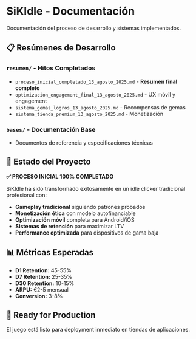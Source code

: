 # SiKIdle - Documentación

Documentación del proceso de desarrollo y sistemas implementados.

## 📋 Resúmenes de Desarrollo

### `resumen/` - Hitos Completados
- `proceso_inicial_completado_13_agosto_2025.md` - **Resumen final completo**
- `optimizacion_engagement_final_13_agosto_2025.md` - UX móvil y engagement
- `sistema_gemas_logros_13_agosto_2025.md` - Recompensas de gemas
- `sistema_tienda_premium_13_agosto_2025.md` - Monetización

### `bases/` - Documentación Base
- Documentos de referencia y especificaciones técnicas

## 🎯 Estado del Proyecto

**✅ PROCESO INICIAL 100% COMPLETADO**

SiKIdle ha sido transformado exitosamente en un idle clicker tradicional profesional con:

- **Gameplay tradicional** siguiendo patrones probados
- **Monetización ética** con modelo autofinanciable  
- **Optimización móvil** completa para Android/iOS
- **Sistemas de retención** para maximizar LTV
- **Performance optimizada** para dispositivos de gama baja

## 📊 Métricas Esperadas

- **D1 Retention:** 45-55%
- **D7 Retention:** 25-35% 
- **D30 Retention:** 10-15%
- **ARPU:** €2-5 mensual
- **Conversion:** 3-8%

## 🚀 Ready for Production

El juego está listo para deployment inmediato en tiendas de aplicaciones.
